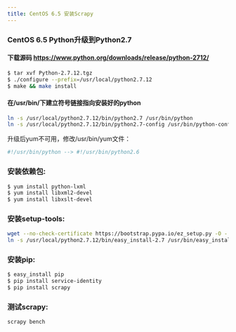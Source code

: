 ```yaml
---
title: CentOS 6.5 安装Scrapy
---
```


### CentOS 6.5 Python升级到Python2.7
#### 下载源码 https://www.python.org/downloads/release/python-2712/
```bash
$ tar xvf Python-2.7.12.tgz
$ ./configure --prefix=/usr/local/python2.7.12
$ make && make install
```
#### 在/usr/bin/下建立符号链接指向安装好的python
```bash
ln -s /usr/local/python2.7.12/bin/python2.7 /usr/bin/python
ln -s /usr/local/python2.7.12/bin/python2.7-config /usr/bin/python-config
```
升级后yum不可用，修改/usr/bin/yum文件：
```bash
#!/usr/bin/python --> #!/usr/bin/python2.6
```
### 安装依赖包:
```bash
$ yum install python-lxml
$ yum install libxml2-devel
$ yum install libxslt-devel
```
### 安装setup-tools:
```bash
wget --no-check-certificate https://bootstrap.pypa.io/ez_setup.py -O - | python
ln -s /usr/local/python2.7.12/bin/easy_install-2.7 /usr/bin/easy_install
```
### 安装pip:
```bash
$ easy_install pip
$ pip install service-identity
$ pip install scrapy
```
### 测试scrapy:
```bash
scrapy bench
```
